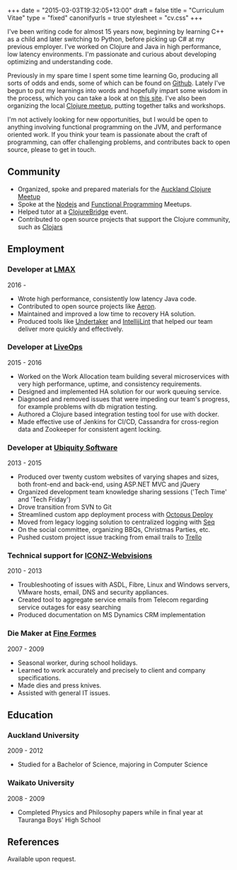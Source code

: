 +++
date = "2015-03-03T19:32:05+13:00"
draft = false
title = "Curriculum Vitae"
type = "fixed"
canonifyurls = true
stylesheet = "cv.css"
+++

I've been writing code for almost 15 years now, beginning by learning C++ as a child and later switching to Python, 
before picking up C# at my previous employer. I've worked on Clojure and Java in high performance, low latency environments.
I'm passionate and curious about developing optimizing and understanding code.

Previously in my spare time I spent some time learning Go, producing all sorts of odds and ends, some of which can be 
found on [Github](https://github.com/lfn3). Lately I've begun to put my learnings into words and hopefully impart some 
wisdom in the process, which you can take a look at on [this site](/). I've also been organizing the local 
[Clojure meetup](http://www.meetup.com/Auckland-Clojure/), putting together talks and workshops.

I'm not actively looking for new opportunities, but I would be open to anything involving functional programming on the 
JVM, and performance oriented work. If you think your team is passionate about the craft of programming, can offer 
challenging problems, and contributes back to open source, please to get in touch.

## Community
- Organized, spoke and prepared materials for the [Auckland Clojure Meetup](https://www.meetup.com/Auckland-Clojure/)
- Spoke at the [Nodejs](https://www.meetup.com/AucklandNodeJs/events/229969402/) and 
[Functional Programming](https://www.meetup.com/Functional-Programming-Auckland/events/233597370/) Meetups.
- Helped tutor at a [ClojureBridge](https://www.meetup.com/Auckland-Clojure/) event.
- Contributed to open source projects that support the Clojure community, such as 
[Clojars](https://github.com/clojars/clojars-web/pulls?utf8=%E2%9C%93&q=is%3Apr%20author%3Alfn3%20)

## Employment
### Developer at [LMAX](https://www.lmax.com/)
<div class="years">2016 -    </div>

- Wrote high performance, consistently low latency Java code.
- Contributed to open source projects like [Aeron](https://github.com/real-logic/aeron).
- Maintained and improved a low time to recovery HA solution.
- Produced tools like [Undertaker](https://github.com/lfn3/undertaker) and 
  [IntellijLint](https://github.com/lmax-exchange/intellijlint) that helped our team deliver more quickly and effectively.

### Developer at [LiveOps](https://www.liveopscloud.com/)
<div class="years">2015 - 2016</div>

- Worked on the Work Allocation team building several microservices with very high performance, uptime, and consistency requirements.
- Designed and implemented HA solution for our work queuing service.
- Diagnosed and removed issues that were impeding our team's progress, for example problems with db migration testing.
- Authored a Clojure based integration testing tool for use with docker.
- Made effective use of Jenkins for CI/CD, Cassandra for cross-region data and Zookeeper for consistent agent locking.

### Developer at [Ubiquity Software](https://www.ubiquity.co.nz/)
<div class="years">2013 - 2015</div>

- Produced over twenty custom websites of varying shapes and sizes, both front-end and back-end, using ASP.NET MVC and jQuery
- Organized development team knowledge sharing sessions ('Tech Time' and 'Tech Friday')
- Drove transition from SVN to Git
- Streamlined custom app deployment process with [Octopus Deploy](https://octopusdeploy.com/)
- Moved from legacy logging solution to centralized logging with [Seq](https://getseq.net/)
- On the social committee, organizing BBQs, Christmas Parties, etc.
- Pushed custom project issue tracking from email trails to [Trello](https://trello.com)

### Technical support for [ICONZ-Webvisions](http://iconz-webvisions.com/en)
<div class="years">2010 - 2013</div>

- Troubleshooting of issues with ASDL, Fibre, Linux and Windows servers, VMware hosts, email, DNS and security appliances.
- Created tool to aggregate service emails from Telecom regarding service outages for easy searching
- Produced documentation on MS Dynamics CRM implementation

### Die Maker at [Fine Formes](http://www.fineformes.co.nz/)
<div class="years">2007 - 2009</div>

- Seasonal worker, during school holidays.
- Learned to work accurately and precisely to client and company specifications.
- Made dies and press knives.
- Assisted with general IT issues.

## Education
### Auckland University
<div class="years">2009 - 2012</div>

- Studied for a Bachelor of Science, majoring in Computer Science

### Waikato University
<div class="years">2008 - 2009</div>

- Completed Physics and Philosophy papers while in final year at Tauranga Boys' High School

## References

Available upon request.